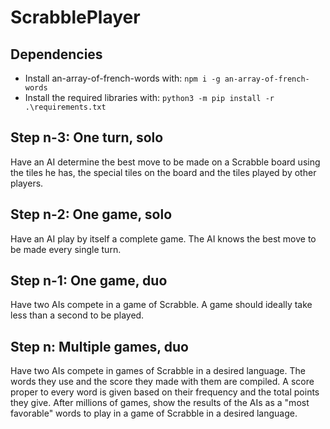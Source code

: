 # ScrabblePlayer

## Dependencies
- Install an-array-of-french-words with: ```npm i -g an-array-of-french-words```
- Install the required libraries with: ```python3 -m pip install -r .\requirements.txt```

## Step n-3: One turn, solo
Have an AI determine the best move to be made on a Scrabble board using the tiles he has, the special tiles on the board and the tiles played by other players.

## Step n-2: One game, solo
Have an AI play by itself a complete game. The AI knows the best move to be made every single turn.

## Step n-1: One game, duo
Have two AIs compete in a game of Scrabble. A game should ideally take less than a second to be played.

## Step n: Multiple games, duo
Have two AIs compete in games of Scrabble in a desired language. The words they use and the score they made with them are compiled. A score proper to every word is given based on their frequency and the total points they give. After millions of games, show the results of the AIs as a "most favorable" words to play in a game of Scrabble in a desired language.